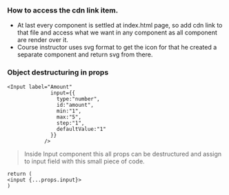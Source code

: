 ### How to access the cdn link item.
- At last every component is settled at index.html page, so add cdn link to that file and access what we want in any component as all component are render over it.
- Course instructor uses svg format to get the icon for that he created a separate component and return svg from there. 

### Object destructuring in props
```
<Input label="Amount"
              input={{
                type:"number",
                id:"amount",
                min:"1",
                max:"5",
                step:"1",
                defaultValue:"1"
              }}
            />      
```

> Inside Input component this all props can be destructured and assign to input field with this small piece of code.

```
return (
<input {...props.input}>
)
```